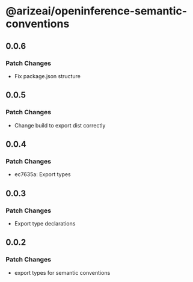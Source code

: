 # @arizeai/openinference-semantic-conventions

## 0.0.6

### Patch Changes

- Fix package.json structure

## 0.0.5

### Patch Changes

- Change build to export dist correctly

## 0.0.4

### Patch Changes

- ec7635a: Export types

## 0.0.3

### Patch Changes

- Export type declarations

## 0.0.2

### Patch Changes

- export types for semantic conventions
